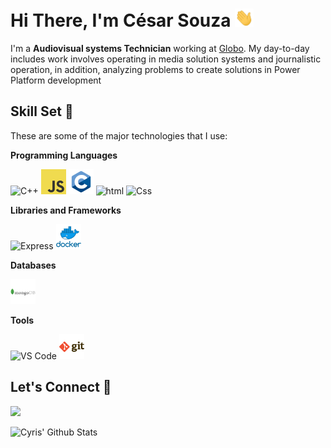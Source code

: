 
<h1>Hi There, I'm César Souza <img  src="https://raw.githubusercontent.com/ABSphreak/ABSphreak/master/gifs/Hi.gif" width="30px"></h1>

I'm a **Audiovisual systems Technician** working at [Globo](https://vempraglobo.g.globo/#pt-BR/sites/CX_4001). My day-to-day includes work involves operating in media solution systems and journalistic operation, in addition, analyzing problems to create solutions in Power Platform development

## Skill Set :muscle:

These are some of the major technologies that I use:

**Programming Languages**

<img title="C++ " alt="C++" width="40px" src="https://cdn.jsdelivr.net/gh/devicons/devicon/icons/cplusplus/cplusplus-original.svg"/>  <img alt="JS" title="JavaScript" width="40px" src="https://raw.githubusercontent.com/github/explore/master/topics/javascript/javascript.png">  <img title="C" alt="C" width="40px" src="https://raw.githubusercontent.com/github/explore/master/topics/c/c.png">  <img title="html" alt="html" width="40px" src="https://cdn.jsdelivr.net/gh/devicons/devicon/icons/html5/html5-original-wordmark.svg" />  <img title="Css" alt="Css" width="40px" 
src="https://cdn.jsdelivr.net/gh/devicons/devicon/icons/css3/css3-original-wordmark.svg" />




**Libraries and Frameworks**

<img title="Express" alt="Express" width="40px" src="https://cdn.jsdelivr.net/gh/devicons/devicon/icons/express/express-original-wordmark.svg" > <img title="Docker" alt="Docker" width="40px" src="https://raw.githubusercontent.com/github/explore/master/topics/docker/docker.png">



**Databases**

<img title="MongoDB" alt="MongoDB" width="40px" src="https://raw.githubusercontent.com/github/explore/master/topics/mongodb/mongodb.png">

**Tools**

<img title="VS Code" alt="VS Code" width="40px" src="https://img.icons8.com/fluent/48/000000/visual-studio-code-2019.png">  <img title="git" alt="git" width="40px" src="https://raw.githubusercontent.com/github/explore/master/topics/git/git.png">
<br>



## Let's Connect :handshake:

<a href=""><img src="https://cdn2.iconfinder.com/data/icons/social-media-2285/512/1_Linkedin_unofficial_colored_svg-128.png" width="40"></a>



<!---
cesarsouza13/cesarsouza13 is a ✨ special ✨ repository because its `README.md` (this file) appears on your GitHub profile.
You can click the Preview link to take a look at your changes.
--->



![ Cyris' Github Stats ](https://github-readme-stats.vercel.app/api?username=CyrisXD&hide=contribs,prs&show_icons=true&bg_color=0d1116&title_color=ce09ec&text_color=a4aacb&icon_color=007ec6)

